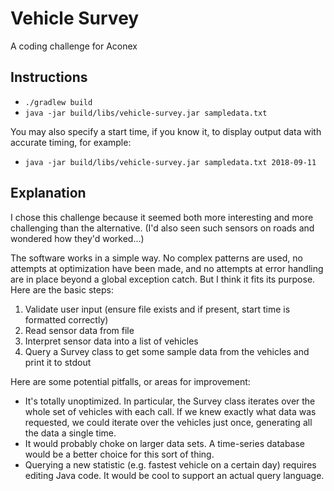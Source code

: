 # Vehicle Survey

A coding challenge for Aconex

## Instructions

* `./gradlew build`
* `java -jar build/libs/vehicle-survey.jar sampledata.txt`

You may also specify a start time, if you know it, to display output data with accurate timing, for example:

* `java -jar build/libs/vehicle-survey.jar sampledata.txt 2018-09-11`

## Explanation

I chose this challenge because it seemed both more interesting and more challenging than the alternative. (I'd also seen such sensors
on roads and wondered how they'd worked...)

The software works in a simple way. No complex patterns are used, no attempts at optimization have been made, and no attempts at error
handling are in place beyond a global exception catch. But I think it fits its purpose. Here are the basic steps:

1. Validate user input (ensure file exists and if present, start time is formatted correctly)
2. Read sensor data from file
3. Interpret sensor data into a list of vehicles
4. Query a Survey class to get some sample data from the vehicles and print it to stdout

Here are some potential pitfalls, or areas for improvement:

* It's totally unoptimized. In particular, the Survey class iterates over the whole set of vehicles with each call. If we knew exactly
what data was requested, we could iterate over the vehicles just once, generating all the data a single time.
* It would probably choke on larger data sets. A time-series database would be a better choice for this sort of thing.
* Querying a new statistic (e.g. fastest vehicle on a certain day) requires editing Java code. It would be cool to support an actual
query language.
